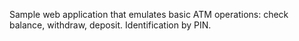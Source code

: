 Sample web application that emulates basic ATM operations: check balance, withdraw, deposit. Identification by PIN.